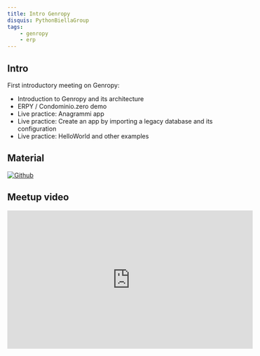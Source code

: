 ```yaml
---
title: Intro Genropy
disquis: PythonBiellaGroup
tags:
    - genropy
    - erp
---
```


## Intro

First introductory meeting on Genropy:

* Introduction to Genropy and its architecture
* ERPY / Condominio.zero demo
* Live practice: Anagrammi app
* Live practice: Create an app by importing a legacy database and its configuration
* Live practice: HelloWorld and other examples

## Material

[![Github](https://img.shields.io/badge/GitHub-181717.svg?style=for-the-badge&logo=GitHub&logoColor=white)](https://github.com/PythonBiellaGroup/MaterialeSerate/tree/master/Genropy/01)

## Meetup video

<iframe width="560" height="315" src="https://www.youtube.com/embed/41M-UL3lZs4?si=iOru3hN78vHfWopa" title="YouTube video player" frameborder="0" allow="accelerometer; autoplay; clipboard-write; encrypted-media; gyroscope; picture-in-picture; web-share" allowfullscreen></iframe>